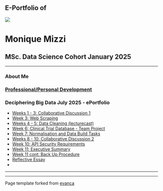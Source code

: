## E-Portfolio of   

![](https://user-images.githubusercontent.com/36738165/119046119-505f9980-b98a-11eb-9e40-7e4173db03f3.png)

# Monique Mizzi       

## MSc. Data Science Cohort January 2025

---

### About Me

### [Professional/Personal Development](https://www.linkedin.com/in/monique-mizzi-a414b435a/)

### 


### Deciphering Big Data July 2025 - ePortfolio

*   [Weeks 1 - 3: Collaborative Discussion 1](collab-disc1.md)
*   [Week 3: Web Scraping](web-scraping.md)
*   [Weeks 4 - 5: Data Cleaning (lecturecast)](https://github.com/crypto61/eportfolio/blob/master/LCYS.md)
*   [Week 6: Clinical Trial Database - Team Project](https://github.com/crypto61/eportfolio/blob/master/LCYS.md)
*   [Week 7: Normalisation and Data Build Tasks](https://github.com/crypto61/eportfolio/blob/master/LCYS.md)
*   [Weeks 8 - 10: Collaborative Discussion 2](collab-disc2.md)
*   [Week 10: API Security Requirements](https://github.com/crypto61/eportfolio/blob/master/LCYS.md)
*   [Week 11: Executive Summary](https://github.com/crypto61/eportfolio/blob/master/LCYS.md)
*   [Week 11 cont: Back Up Procedure](https://github.com/crypto61/eportfolio/blob/master/LCYS.md)
*   [Reflective Essay](https://github.com/crypto61/eportfolio/blob/master/LCYS.md)
*   

---

---

Page template forked from [evanca](https://github.com/evanca/quick-portfolio)
